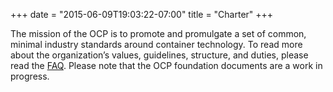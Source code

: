 +++
date = "2015-06-09T19:03:22-07:00"
title = "Charter"
+++

The mission of the OCP is to promote and promulgate a set of common, minimal industry standards around container technology.
To read more about the organization’s values, guidelines, structure, and duties, please read the [FAQ](/faq). Please note that the OCP foundation documents are a work in progress.
